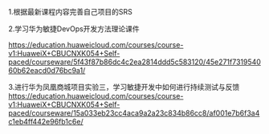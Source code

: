 
1.根据最新课程内容完善自己项目的SRS

2.学习华为敏捷DevOps开发方法理论课件

https://education.huaweicloud.com/courses/course-v1:HuaweiX+CBUCNXK054+Self-paced/courseware/5f43f87b86dc4c2ea2814ddd5c583120/45e271f731954060b62eacd0d76bc9a1/

3.进行华为凤凰商城项目实验三，学习敏捷开发中如何进行持续测试与反馈
https://education.huaweicloud.com/courses/course-v1:HuaweiX+CBUCNXK054+Self-paced/courseware/15a033eb23cc4aca9a2a23c834b86cc8/af001e7b6f3a4c1eb4ff442e96fb1c6e/
